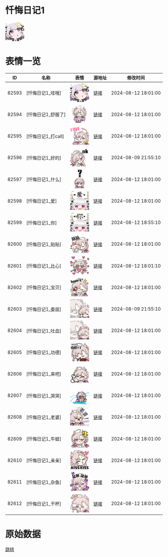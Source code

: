 # 忏悔日记1

<img src="./cover.png" height="60" alt="cover" />

# 表情一览

|ID|名称|表情|源地址|修改时间|
|----|----|----|----|----|
|82593|[忏悔日记1_哇哦]|<img src="./pic/082593_%5B忏悔日记1_哇哦%5D.png" height="60" alt="哇哦"/>|[链接](https://i0.hdslb.com/bfs/garb/ca7fdcc5184f50a1bc85b27cb9a25acdda4e394e.png)|2024-08-12 18:01:00|
|82594|[忏悔日记1_舒服了]|<img src="./pic/082594_%5B忏悔日记1_舒服了%5D.png" height="60" alt="舒服了"/>|[链接](https://i0.hdslb.com/bfs/garb/c2f5a04dc7e812c8717a6b54e625bb19aa71aaf0.png)|2024-08-12 18:01:00|
|82595|[忏悔日记1_打call]|<img src="./pic/082595_%5B忏悔日记1_打call%5D.png" height="60" alt="打call"/>|[链接](https://i0.hdslb.com/bfs/garb/8f7a2934db7eca7117db112d8c69fbf2d8b36f29.png)|2024-08-12 18:01:00|
|82596|[忏悔日记1_好的]|<img src="./pic/082596_%5B忏悔日记1_好的%5D.png" height="60" alt="好的"/>|[链接](https://i0.hdslb.com/bfs/garb/66b30a6463af6b60c6c611f90c69d3d5a6565026.png)|2024-08-09 21:55:10|
|82597|[忏悔日记1_什么]|<img src="./pic/082597_%5B忏悔日记1_什么%5D.png" height="60" alt="什么"/>|[链接](https://i0.hdslb.com/bfs/garb/8f8c9da2d33c6ca33f300f40ee8288d482fa7e29.png)|2024-08-12 18:01:00|
|82598|[忏悔日记1_爱]|<img src="./pic/082598_%5B忏悔日记1_爱%5D.png" height="60" alt="爱"/>|[链接](https://i0.hdslb.com/bfs/garb/c0235ce957b13219f1963a265422412aa1ce47ad.png)|2024-08-12 18:01:00|
|82599|[忏悔日记1_你]|<img src="./pic/082599_%5B忏悔日记1_你%5D.png" height="60" alt="你"/>|[链接](https://i0.hdslb.com/bfs/garb/5e691d2e6a1dde18a20431c869a9adeee996ff80.png)|2024-08-12 18:55:10|
|82600|[忏悔日记1_贴贴]|<img src="./pic/082600_%5B忏悔日记1_贴贴%5D.png" height="60" alt="贴贴"/>|[链接](https://i0.hdslb.com/bfs/garb/8abd4ac22aca0eb02c792e9c3bd2cb54aed35750.png)|2024-08-12 18:01:00|
|82601|[忏悔日记1_比心]|<img src="./pic/082601_%5B忏悔日记1_比心%5D.png" height="60" alt="比心"/>|[链接](https://i0.hdslb.com/bfs/garb/adffc8770c407bc709753433bfa2e62fd529588f.png)|2024-08-12 18:01:10|
|82602|[忏悔日记1_宝贝]|<img src="./pic/082602_%5B忏悔日记1_宝贝%5D.png" height="60" alt="宝贝"/>|[链接](https://i0.hdslb.com/bfs/garb/2262b00ac5be84b7d308fb3d455c063bc9382b24.png)|2024-08-12 18:01:00|
|82603|[忏悔日记1_委屈]|<img src="./pic/082603_%5B忏悔日记1_委屈%5D.png" height="60" alt="委屈"/>|[链接](https://i0.hdslb.com/bfs/garb/3fc5597d7858dc01689e1399389a6f265a11c3bd.png)|2024-08-09 21:55:10|
|82604|[忏悔日记1_吐血]|<img src="./pic/082604_%5B忏悔日记1_吐血%5D.png" height="60" alt="吐血"/>|[链接](https://i0.hdslb.com/bfs/garb/3e80ce693213e39caf23a2cc1b2359dc51d971dd.png)|2024-08-12 18:01:00|
|82605|[忏悔日记1_功德]|<img src="./pic/082605_%5B忏悔日记1_功德%5D.png" height="60" alt="功德"/>|[链接](https://i0.hdslb.com/bfs/garb/0027465d4eaab0bc28e458a998e235f263ae6536.png)|2024-08-12 18:01:00|
|82606|[忏悔日记1_来吧]|<img src="./pic/082606_%5B忏悔日记1_来吧%5D.png" height="60" alt="来吧"/>|[链接](https://i0.hdslb.com/bfs/garb/f5178f280725175289a340f03e0c1d33d63b2180.png)|2024-08-12 18:01:00|
|82607|[忏悔日记1_哭哭]|<img src="./pic/082607_%5B忏悔日记1_哭哭%5D.png" height="60" alt="哭哭"/>|[链接](https://i0.hdslb.com/bfs/garb/c07bc33a83d4d7684c76e0ee94266a6a45e20156.png)|2024-08-12 18:01:00|
|82608|[忏悔日记1_老婆]|<img src="./pic/082608_%5B忏悔日记1_老婆%5D.png" height="60" alt="老婆"/>|[链接](https://i0.hdslb.com/bfs/garb/1f276d253106e713b91c2b8ad5865ae6077e5cdd.png)|2024-08-12 18:01:00|
|82609|[忏悔日记1_牛蛙]|<img src="./pic/082609_%5B忏悔日记1_牛蛙%5D.png" height="60" alt="牛蛙"/>|[链接](https://i0.hdslb.com/bfs/garb/693172d8ad0ceac04ef2296c3d6cc176afa344d6.png)|2024-08-12 18:01:00|
|82610|[忏悔日记1_亲亲]|<img src="./pic/082610_%5B忏悔日记1_亲亲%5D.png" height="60" alt="亲亲"/>|[链接](https://i0.hdslb.com/bfs/garb/8d71c4c09d7219ca4825f1e95d21c957fded65b5.png)|2024-08-12 18:01:00|
|82611|[忏悔日记1_杂鱼]|<img src="./pic/082611_%5B忏悔日记1_杂鱼%5D.png" height="60" alt="杂鱼"/>|[链接](https://i0.hdslb.com/bfs/garb/8f782c88cbf91c7de6fbfada00ebd19bfff139f6.png)|2024-08-12 18:01:00|
|82612|[忏悔日记1_干杯]|<img src="./pic/082612_%5B忏悔日记1_干杯%5D.png" height="60" alt="干杯"/>|[链接](https://i0.hdslb.com/bfs/garb/005fcbdd37bda9b584eff2d3f4235c8bc9618d05.png)|2024-08-12 18:01:00|

# 原始数据

[跳转](./raw.json)

